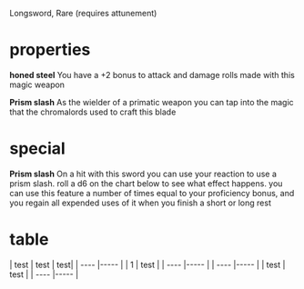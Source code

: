 Longsword, Rare (requires attunement)
# properties

**honed steel** You have a +2 bonus to attack and damage rolls made with this magic weapon

**Prism slash** As the wielder of a primatic weapon you can tap into the magic that the chromalords used to craft this blade
# special

**Prism slash** On a hit with this sword you can use your reaction to use a prism slash. roll a d6 on the chart below to see what effect happens. you can use this feature a number of times equal to your proficiency bonus, and you regain all expended uses of it when you finish a short or long rest

# table

| test | test | test|
| ---- |----- |
| 1 | test |
| ---- |----- |
| ---- |----- |
| test | test |
| ---- |----- |


